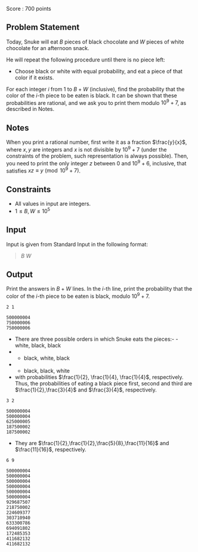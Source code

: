Score : $700$ points

## Problem Statement

Today, Snuke will eat $B$ pieces of black chocolate and $W$ pieces of white chocolate for an afternoon snack.

He will repeat the following procedure until there is no piece left:

- Choose black or white with equal probability, and eat a piece of that color if it exists.

For each integer $i$ from $1$ to $B+W$ (inclusive), find the probability that the color of the $i$-th piece to be eaten is black.
It can be shown that these probabilities are rational, and we ask you to print them modulo $10^9 + 7$, as described in Notes.

## Notes

When you print a rational number, first write it as a fraction $\frac{y}{x}$, where $x, y$ are integers and $x$ is not divisible by $10^9 + 7$
(under the constraints of the problem, such representation is always possible).
Then, you need to print the only integer $z$ between $0$ and $10^9 + 6$, inclusive, that satisfies $xz \equiv y \pmod{10^9 + 7}$.

## Constraints

- All values in input are integers.
- $1 \leq B,W \leq 10^{5}$

## Input

Input is given from Standard Input in the following format:

> $B$ $W$

## Output

Print the answers in $B+W$ lines. In the $i$-th line, print the probability that the color of the $i$-th piece to be eaten is black, modulo $10^{9}+7$.

```input1
2 1
```

```output1
500000004
750000006
750000006
```

- There are three possible orders in which Snuke eats the pieces:-   - white, black, black
-   - black, white, black
-   - black, black, white
- with probabilities $\frac{1}{2}, \frac{1}{4}, \frac{1}{4}$, respectively. Thus, the probabilities of eating a black piece first, second and third are $\frac{1}{2},\frac{3}{4}$ and $\frac{3}{4}$, respectively.

```input2
3 2
```

```output2
500000004
500000004
625000005
187500002
187500002
```

- They are $\frac{1}{2},\frac{1}{2},\frac{5}{8},\frac{11}{16}$ and $\frac{11}{16}$, respectively.

```input3
6 9
```

```output3
500000004
500000004
500000004
500000004
500000004
500000004
929687507
218750002
224609377
303710940
633300786
694091802
172485353
411682132
411682132
```